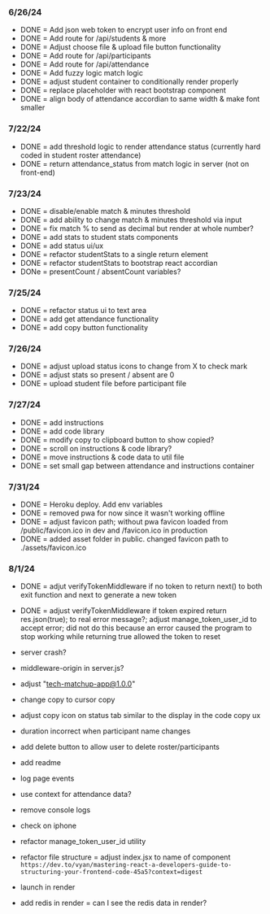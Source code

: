 ### 6/26/24
- DONE = Add json web token to encrypt user info on front end
- DONE = Add route for /api/students & more
- DONE = Adjust choose file & upload file button functionality
- DONE = Add route for /api/participants
- DONE = Add route for /api/attendance
- DONE = Add fuzzy logic match logic
- DONE = adjust student container to conditionally render properly
- DONE = replace placeholder with react bootstrap component
- DONE = align body of attendance accordian to same width & make font smaller

### 7/22/24
- DONE = add threshold logic to render attendance status (currently hard coded in student roster attendance)
- DONE = return attendance_status from match logic in server (not on front-end)

### 7/23/24
- DONE = disable/enable match & minutes threshold
- DONE = add ability to change match & minutes threshold via input
- DONE = fix match % to send as decimal but render at whole number?
- DONE = add stats to student stats components
- DONE = add status ui/ux
- DONE = refactor studentStats to a single return element
- DONE = refactor studentStats to bootstrap react accordian
- DONe = presentCount / absentCount variables?

### 7/25/24
- DONE = refactor status ui to text area
- DONE = add get attendance functionality
- DONE = add copy button functionality

### 7/26/24
- DONE = adjust upload status icons to change from X to check mark
- DONE = adjust stats so present / absent are 0
- DONE = upload student file before participant file

### 7/27/24
- DONE = add instructions
- DONE = add code library
- DONE = modify copy to clipboard button to show copied?
- DONE = scroll on instructions & code library?
- DONE = move instructions & code data to util file
- DONE = set small gap between attendance and instructions container

### 7/31/24
- DONE = Heroku deploy. Add env variables 
- DONE = removed pwa for now since it wasn't working offline
- DONE = adjust favicon path; without pwa favicon loaded from /public/favicon.ico in dev and /favicon.ico in production
- DONE = added asset folder in public. changed favicon path to ./assets/favicon.ico

### 8/1/24
- DONE = adjut verifyTokenMiddleware if no token to return next() to both exit function and next to generate a new token
- DONE = adjust verifyTokenMiddleware if token expired return res.json(true); to real error message?; adjust manage_token_user_id to accept error; did not do this because an error caused the program to stop working while returning true allowed the token to reset

- server crash?
- middleware-origin in server.js?
- adjust "tech-matchup-app@1.0.0"
- change copy to cursor copy

- adjust copy icon on status tab similar to the display in the code copy ux
- duration incorrect when participant name changes
- add delete button to allow user to delete roster/participants
- add readme
- log page events
- use context for attendance data?
- remove console logs

- check on iphone
- refactor manage_token_user_id utility
- refactor file structure = adjust index.jsx to name of component
  `https://dev.to/vyan/mastering-react-a-developers-guide-to-structuring-your-frontend-code-45a5?context=digest`

- launch in render
- add redis in render = can I see the redis data in render?
